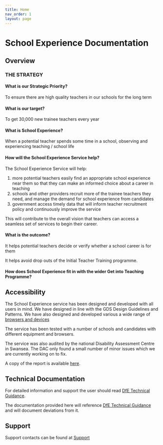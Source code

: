 ```yaml
---
title: Home
nav_order: 1
layout: page
---
```


# School Experience Documentation

## Overview

### THE STRATEGY

#### What is our Strategic Priority?

To ensure there are high quality teachers in our schools for the long term


#### What is our target?

To get 30,000 new trainee teachers every year


#### What is School Experience?

When a potential teacher spends some time in a school, observing and experiencing teaching / school life


#### How will the School Experience Service help? 

The School Experience Service will help:

1. more potential teachers easily find an appropriate school experience
near them so that they can make an informed choice about a career in
teaching
1. schools and other providers recruit more of the trainee teachers they
need, and manage the demand for school experience from candidates
1. government access timely data that will inform teacher recruitment
policy and continuously improve the service

This will contribute to the overall vision that teachers can access a
seamless set of services to begin their career. 


#### What is the outcome?

It helps potential teachers decide or verify whether a school career is for them

It helps avoid drop outs of the Initial Teacher Training programme. 


#### How does School Experience fit in with the wider Get into Teaching Programme?


## Accessibility

The School Experience service has been designed and developed with all users in mind. We have designed in line with the GDS Design Guidelines and Patterns. 
We have also designed and developed various a wide range of [browsers and devices](https://www.gov.uk/service-manual/technology/designing-for-different-browsers-and-devices)

The service has been tested with a number of schools and candidates with different equipment and browsers. 

The service was also audited by the national Disability Assessment Centre in Swansea. The DAC only found a small number of minor issues which we are currently working on to fix. 

A copy of the report is available [here](https://drive.google.com/file/d/1wEXgQDF-AsZLp8RFcoPWekSpin4VrNBb/view). 

## Technical Documentation

For detailed information and support the user should read [DfE Technical Guidance](https://technical-guidance.education.gov.uk/). 

The documentation provided here will reference [DfE Technical Guidance](https://technical-guidance.education.gov.uk/) and will document deviations from it.

## Support  

Support contacts can be found at [Support](https://technical-guidance.education.gov.uk/infrastructure/support/)

